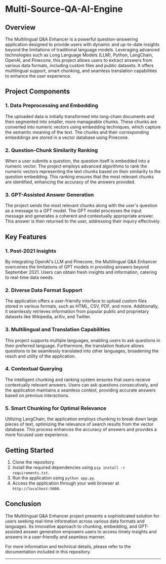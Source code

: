 # Multi-Source-QA-AI-Engine

## Overview

The Multilingual Q&A Enhancer is a powerful question-answering application designed to provide users with dynamic and up-to-date insights beyond the limitations of traditional language models. Leveraging advanced technologies such as Long Language Models (LLM), Python, LangChain, OpenAI, and Pinecone, this project allows users to extract answers from various data formats, including custom files and public datasets. It offers multilingual support, smart chunking, and seamless translation capabilities to enhance the user experience.

## Project Components

### 1. Data Preprocessing and Embedding

The uploaded data is initially transformed into long-chain documents and then segmented into smaller, more manageable chunks. These chunks are converted into numeric vectors using embedding techniques, which capture the semantic meaning of the text. The chunks and their corresponding embeddings are stored in a vector database using Pinecone.

### 2. Question-Chunk Similarity Ranking

When a user submits a question, the question itself is embedded into a numeric vector. The project employs advanced algorithms to rank the numeric vectors representing the text chunks based on their similarity to the question embedding. This ranking ensures that the most relevant chunks are identified, enhancing the accuracy of the answers provided.

### 3. GPT-Assisted Answer Generation

The project sends the most relevant chunks along with the user's question as a message to a GPT model. The GPT model processes the input message and generates a coherent and contextually appropriate answer. This answer is then returned to the user, addressing their inquiry effectively.

## Key Features

### 1. Post-2021 Insights

By integrating OpenAI's LLM and Pinecone, the Multilingual Q&A Enhancer overcomes the limitations of GPT models in providing answers beyond September 2021. Users can obtain fresh insights and information, catering to real-time data needs.

### 2. Diverse Data Format Support

The application offers a user-friendly interface to upload custom files stored in various formats, such as HTML, CSV, PDF, and more. Additionally, it seamlessly retrieves information from popular public and proprietary datasets like Wikipedia, arXiv, and Twitter.

### 3. Multilingual and Translation Capabilities

This project supports multiple languages, enabling users to ask questions in their preferred language. Furthermore, the translation feature allows questions to be seamlessly translated into other languages, broadening the reach and utility of the application.

### 4. Contextual Querying

The intelligent chunking and ranking system ensures that users receive contextually relevant answers. Users can ask questions consecutively, and the application maintains a seamless context, providing accurate answers based on previous interactions.

### 5. Smart Chunking for Optimal Relevance

Utilizing LangChain, the application employs chunking to break down large pieces of text, optimizing the relevance of search results from the vector database. This process enhances the accuracy of answers and provides a more focused user experience.

## Getting Started

1. Clone the repository.
2. Install the required dependencies using `pip install -r requirements.txt`.
3. Run the application using `python app.py`.
4. Access the application through your web browser at `http://localhost:5000`.

## Conclusion

The Multilingual Q&A Enhancer project presents a sophisticated solution for users seeking real-time information across various data formats and languages. Its innovative approach to chunking, embedding, and GPT-assisted answer generation empowers users to access timely insights and answers in a user-friendly and seamless manner.

For more information and technical details, please refer to the documentation included in this repository.

---

